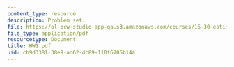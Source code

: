 ```yaml
---
content_type: resource
description: Problem set.
file: https://ol-ocw-studio-app-qa.s3.amazonaws.com/courses/16-30-estimation-and-control-of-aerospace-systems-spring-2004/cb9d338138e9ad62dc89110f6705b14a_HW1.pdf
file_type: application/pdf
resourcetype: Document
title: HW1.pdf
uid: cb9d3381-38e9-ad62-dc89-110f6705b14a
---
```

